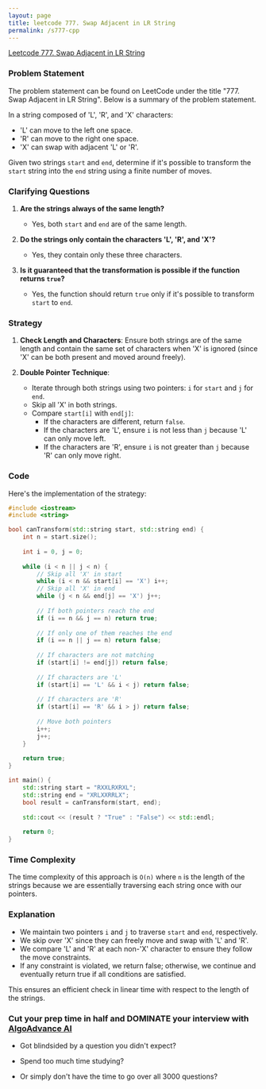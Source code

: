 ```yaml
---
layout: page
title: leetcode 777. Swap Adjacent in LR String
permalink: /s777-cpp
---
```

[Leetcode 777. Swap Adjacent in LR String](https://algoadvance.github.io/algoadvance/l777)
### Problem Statement

The problem statement can be found on LeetCode under the title "777. Swap Adjacent in LR String". Below is a summary of the problem statement.

In a string composed of 'L', 'R', and 'X' characters:

- 'L' can move to the left one space.
- 'R' can move to the right one space.
- 'X' can swap with adjacent 'L' or 'R'.

Given two strings `start` and `end`, determine if it's possible to transform the `start` string into the `end` string using a finite number of moves.

### Clarifying Questions

1. **Are the strings always of the same length?**
   - Yes, both `start` and `end` are of the same length.
  
2. **Do the strings only contain the characters 'L', 'R', and 'X'?**
   - Yes, they contain only these three characters.

3. **Is it guaranteed that the transformation is possible if the function returns `true`?**
   - Yes, the function should return `true` only if it's possible to transform `start` to `end`.

### Strategy

1. **Check Length and Characters**: Ensure both strings are of the same length and contain the same set of characters when 'X' is ignored (since 'X' can be both present and moved around freely).

2. **Double Pointer Technique**:
   - Iterate through both strings using two pointers: `i` for `start` and `j` for `end`.
   - Skip all 'X' in both strings.
   - Compare `start[i]` with `end[j]`:
     - If the characters are different, return `false`.
     - If the characters are 'L', ensure `i` is not less than `j` because 'L' can only move left.
     - If the characters are 'R', ensure `i` is not greater than `j` because 'R' can only move right.

### Code

Here's the implementation of the strategy:

```cpp
#include <iostream>
#include <string>

bool canTransform(std::string start, std::string end) {
    int n = start.size();
    
    int i = 0, j = 0;
    
    while (i < n || j < n) {
        // Skip all 'X' in start
        while (i < n && start[i] == 'X') i++;
        // Skip all 'X' in end
        while (j < n && end[j] == 'X') j++;
        
        // If both pointers reach the end
        if (i == n && j == n) return true;
        
        // If only one of them reaches the end
        if (i == n || j == n) return false;
        
        // If characters are not matching
        if (start[i] != end[j]) return false;
        
        // If characters are 'L'
        if (start[i] == 'L' && i < j) return false;
        
        // If characters are 'R'
        if (start[i] == 'R' && i > j) return false;
        
        // Move both pointers
        i++;
        j++;
    }
    
    return true;
}

int main() {
    std::string start = "RXXLRXRXL";
    std::string end = "XRLXXRRLX";
    bool result = canTransform(start, end);
    
    std::cout << (result ? "True" : "False") << std::endl;
    
    return 0;
}
```

### Time Complexity

The time complexity of this approach is `O(n)` where `n` is the length of the strings because we are essentially traversing each string once with our pointers.

### Explanation

- We maintain two pointers `i` and `j` to traverse `start` and `end`, respectively.
- We skip over 'X' since they can freely move and swap with 'L' and 'R'.
- We compare 'L' and 'R' at each non-'X' character to ensure they follow the move constraints.
- If any constraint is violated, we return false; otherwise, we continue and eventually return true if all conditions are satisfied.

This ensures an efficient check in linear time with respect to the length of the strings.


### Cut your prep time in half and DOMINATE your interview with [AlgoAdvance AI](https://algoAdvance.com)

- Got blindsided by a question you didn't expect?

- Spend too much time studying?

- Or simply don't have the time to go over all 3000 questions?

